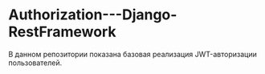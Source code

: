 # Authorization---Django-RestFramework
В данном репозитории показана базовая реализация JWT-авторизации пользователей.
